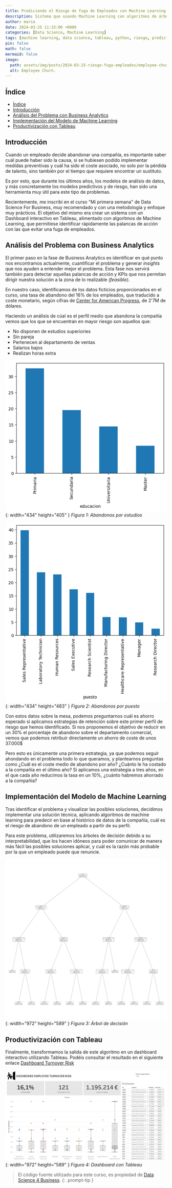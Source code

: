 ```yaml
---
title: Prediciendo el Riesgo de fuga de Empleados con Machine Learning
description: Sistema que usando Machine Learning con algoritmos de árboles de decisión, calcula la probabilidad de que un empleado abandone la compañía.
author: mario
date: 2024-03-25 11:33:00 +0000
categories: [Data Science, Machine Learning]
tags: [machine learning, data science, tableau, python, riesgo, predictivos]
pin: false
math: false
mermaid: false
image:
  path: assets/img/posts/2024-03-25-riesgo-fuga-empleados/employee-churn.png
  alt: Employee Churn.
---
```


## Índice

- [Índice](#índice)
- [Introducción](#introducción)
- [Análisis del Problema con Business Analytics](#análisis-del-problema-con-business-analytics)
- [Implementación del Modelo de Machine Learning](#implementación-del-modelo-de-machine-learning)
- [Productivización con Tableau](#productivización-con-tableau)



## Introducción

Cuando un empleado decide abandonar una compañía, es importante saber cuál puede haber sido la causa, si se hubiesen podido implementar medidas preventivas y cuál ha sido el coste asociado, no solo por la pérdida de talento, sino también por el tiempo que requiere encontrar un sustituto.

Es por esto, que durante los últimos años, los modelos de análisis de datos, y más concretamente los modelos predictivos y de riesgo, han sido una herramienta muy útil para este tipo de problemas. 

Recientemente, me inscribí en el curso "Mi primera semana" de Data Science For Business, muy recomendado y con una metodología y enfoque muy prácticos. El objetivo del mismo era crear un sistema con un Dashboard interactivo en Tableau, alimentado con algoritmos de Machine Learning, que permitiese identificar rápidamente las palancas de acción con las que evitar una fuga de empleados.


## Análisis del Problema con Business Analytics

El primer paso en la fase de Business Analytics es identificar en qué punto nos encontramos actualmente, cuantificar el problema y generar _insights_ que nos ayuden a entender mejor el problema. Esta fase nos servirá también para detectar aquellas palancas de acción y KPIs que nos permitan dirigir nuestra solución a la zona de lo realizable _(feasible)_.

En nuestro caso, identificamos de los datos ficticios proporcionados en el curso, una tasa de abandono del 16% de los empleados, que traducido a coste monetario, según cifras de [Center for American Progress](https://www.americanprogress.org/article/there-are-significant-business-costs-to-replacing-employees/), de 2'7M de dólares.

Haciendo un análisis de cúal es el perfil medio que abandona la compañía vemos que los que se encuentran en mayor riesgo son aquellos que:
- No disponen de estudios superiories
- Sin pareja
- Pertenecen al departamento de ventas
- Salarios bajos
- Realizan horas extra

![Business Analytics Estudios](assets/img/posts/2024-03-25-riesgo-fuga-empleados/ba_1.png){: width="434" height="405" }
_Figura 1: Abandonos por estudios_

![Business Analytics Puesto](assets/img/posts/2024-03-25-riesgo-fuga-empleados/ba_3.png){: width="434" height="483" }
_Figura 2: Abandonos por puesto_


Con estos datos sobre la mesa, podemos preguntarnos cuál es ahorro esperado si aplicamos estrategias de retención sobre este primer perfil de riesgo que hemos identificado.
Si nos proponemos el objetivo de reducir en un 30% el porcentaje de abandono sobre el departamento comercial, vemos que podemos retribuir directamente un ahorro de coste de unos 37.000$ 

Pero esto es únicamente una primera estrategia, ya que podemos seguir ahondando en el problema todo lo que queramos, y plantearnos preguntas como ¿Cuál es el coste medio de abandono por año? ¿Cuánto le ha costado a la compañía en el último año? Si aplicamos una estrategia a tres años, en el que cada año reducimos la tasa en un 10%, ¿cuánto habremos ahorrado a la compañía?


## Implementación del Modelo de Machine Learning
Tras identificar el problema y visualizar las posibles soluciones, decidimos implementar una solución técnica, aplicando algoritmos de machine learning para predecir en base al histórico de datos de la compañía, cuál es el riesgo de abandono de un empleado a partir de su perfil.

Para este problema, utilizaremos los árboles de decisión debido a su interpretabilidad, que los hacen idóneos para poder comunicar de manera más fácil las posibles soluciones  aplicar, y cuál es la razón más probable por la que un empleado puede que renuncie.


![Machine Learning Tree](assets/img/posts/2024-03-25-riesgo-fuga-empleados/ml.png){: width="972" height="589" }
_Figura 3: Árbol de decisión_



## Productivización con Tableau
Finalmente, transformamos la salida de este algoritmo en un dashboard interactivo utilizando Tableau.
Podéis consultar el resultado en el siguiente enlace [Dashboard Turnover Risk](https://public.tableau.com/views/DashboardRiesgoFuga/Dashboard1)

![Producto Tableau](assets/img/posts/2024-03-25-riesgo-fuga-empleados/Dashboard.png){: width="972" height="589" }
_Figura 4: Dashboard con Tableau_

> El código fuente utilizado para este curso, es propiedad de [Data Science 4 Business](https://datascience4business.com/).
{: .prompt-tip }